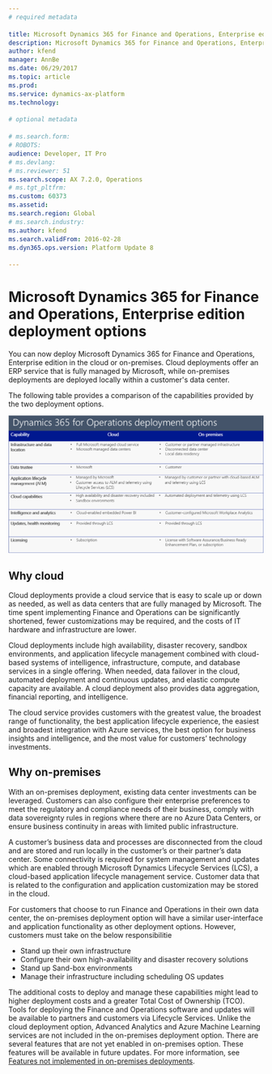 ```yaml
---
# required metadata

title: Microsoft Dynamics 365 for Finance and Operations, Enterprise edition deployment options 
description: Microsoft Dynamics 365 for Finance and Operations, Enterprise edition now supports running business processes in the cloud or on-premises. This topic provides information about the different deployment options. 
author: kfend
manager: AnnBe
ms.date: 06/29/2017
ms.topic: article
ms.prod: 
ms.service: dynamics-ax-platform
ms.technology: 

# optional metadata

# ms.search.form: 
# ROBOTS: 
audience: Developer, IT Pro
# ms.devlang: 
# ms.reviewer: 51
ms.search.scope: AX 7.2.0, Operations
# ms.tgt_pltfrm: 
ms.custom: 60373
ms.assetid: 
ms.search.region: Global
# ms.search.industry: 
ms.author: kfend
ms.search.validFrom: 2016-02-28
ms.dyn365.ops.version: Platform Update 8

---
```

# Microsoft Dynamics 365 for Finance and Operations, Enterprise edition deployment options
You can now deploy Microsoft Dynamics 365 for Finance and Operations, Enterprise edition in the cloud or on-premises. Cloud deployments offer an ERP service that is fully managed by Microsoft, while on-premises deployments are deployed locally within a customer's data center. 

The following table provides a comparison of the capabilities provided by the two deployment options.

[![Deployment options table](./media/deployment-options.PNG)](./media/deployment-options.PNG)


## Why cloud
Cloud deployments provide a cloud service that is easy to scale up or down as needed, as well as data centers that are fully managed by Microsoft. The time spent implementing Finance and Operations can be significantly shortened, fewer customizations may be required, and the costs of IT hardware and infrastructure are lower. 

Cloud deployments include high availability, disaster recovery, sandbox environments, and application lifecycle management combined with cloud-based systems of intelligence, infrastructure, compute, and database services in a single offering. When needed, data failover in the cloud, automated deployment and continuous updates, and elastic compute capacity are available. A cloud deployment also provides data aggregation, financial reporting, and intelligence.

The cloud service provides customers with the greatest value, the broadest range of functionality, the best application lifecycle experience, the easiest and broadest integration with Azure services, the best option for business insights and intelligence, and the most value for customers’ technology investments. 

## Why on-premises
With an on-premises deployment, existing data center investments can be leveraged. Customers can also configure their enterprise preferences to meet the regulatory and compliance needs of their business, comply with data sovereignty rules in regions where there are no Azure Data Centers, or ensure business continuity in areas with limited public infrastructure. 

A customer’s business data and processes are disconnected from the cloud and are stored and run locally in the customer’s or their partner’s data center. Some connectivity is required for system management and updates which are enabled through Microsoft Dynamics Lifecycle Services (LCS), a cloud-based application lifecycle management service. Customer data that is related to the configuration and application customization may be stored in the cloud. 

For customers that choose to run Finance and Operations in their own data center, the on-premises deployment option will have a similar user-interface and application functionality as other deployment options. However, customers must take on the below responsibilitie

- Stand up their own infrastructure 
- Configure their own high-availability and disaster recovery solutions 
- Stand up Sand-box environments
- Manage their infrastructure including scheduling OS updates

The additional costs to deploy and manage these capabilities might lead to higher deployment costs and a greater Total Cost of Ownership (TCO). Tools for deploying the Finance and Operations software and updates will be available to partners and customers via Lifecycle Services. Unlike the cloud deployment option, Advanced Analytics and Azure Machine Learning services are not included in the on-premises deployment option. 
There are several features that are not yet enabled in on-premises option. These features will be available in future updates. 
For more information, see [Features not implemented in on-premises deployments](../get-started/features-not-implemented-on-prem.md).

